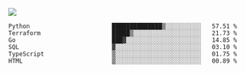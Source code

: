 ![](https://github-profile-summary-cards.vercel.app/api/cards/profile-details?username=igtm&theme=dracula)
<!--START_SECTION:waka-->

```text
Python                       ██████████████▒░░░░░░░░░░   57.51 %
Terraform                    █████▒░░░░░░░░░░░░░░░░░░░   21.73 %
Go                           ███▓░░░░░░░░░░░░░░░░░░░░░   14.85 %
SQL                          ▓░░░░░░░░░░░░░░░░░░░░░░░░   03.10 %
TypeScript                   ▒░░░░░░░░░░░░░░░░░░░░░░░░   01.75 %
HTML                         ▒░░░░░░░░░░░░░░░░░░░░░░░░   00.89 %
```

<!--END_SECTION:waka-->
